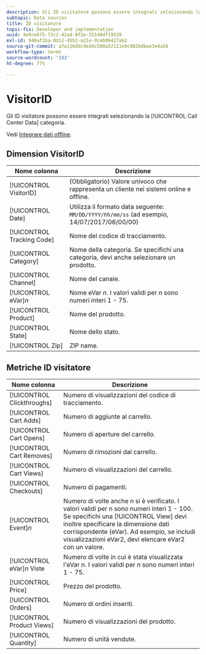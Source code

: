 ```yaml
---
description: Gli ID visitatore possono essere integrati selezionando la categoria Generico (ID transazione).
subtopic: Data sources
title: ID visitatore
topic-fix: Developer and implementation
uuid: 4e9ce675-72c2-42a4-8f2e-25140df19539
exl-id: 940af1ba-0d12-4552-a21e-0ceb06427ab2
source-git-commit: a7a116ddc9eddc500a52111e9c002bdbee3e4a56
workflow-type: tm+mt
source-wordcount: '193'
ht-degree: 77%

---
```


# VisitorID

Gli ID visitatore possono essere integrati selezionando la [!UICONTROL Call Center Data] categoria.

Vedi [Integrare dati offline](/help/import/c-data-sources/datasrc-integrating-offline-data.md).

## Dimension VisitorID

| Nome colonna | Descrizione |
|--- |--- |
| [!UICONTROL VisitorID] | (Obbligatorio) Valore univoco che rappresenta un cliente nei sistemi online e offline. |
| [!UICONTROL Date] | Utilizza il formato data seguente: `MM/DD/YYYY/hh/mm/ss` (ad esempio, 14/07/2017/06/00/00) |
| [!UICONTROL Tracking Code] | Nome del codice di tracciamento. |
| [!UICONTROL Category] | Nome della categoria. Se specifichi una categoria, devi anche selezionare un prodotto. |
| [!UICONTROL Channel] | Nome del canale. |
| [!UICONTROL eVar]*n* | Nome eVar *n*. I valori validi per *n* sono numeri interi 1 - 75. |
| [!UICONTROL Product] | Nome del prodotto. |
| [!UICONTROL State] | Nome dello stato. |
| [!UICONTROL Zip] | ZIP name. |

## Metriche ID visitatore

| Nome colonna | Descrizione |
| --- | --- |
| [!UICONTROL Clickthroughs] | Numero di visualizzazioni del codice di tracciamento. |
| [!UICONTROL Cart Adds] | Numero di aggiunte al carrello. |
| [!UICONTROL Cart Opens] | Numero di aperture del carrello. |
| [!UICONTROL Cart Removes] | Numero di rimozioni dal carrello. |
| [!UICONTROL Cart Views] | Numero di visualizzazioni del carrello. |
| [!UICONTROL Checkouts] | Numero di pagamenti. |
| [!UICONTROL Event]*n* | Numero di volte anche *n* si è verificato. I valori validi per n sono numeri interi 1 - 100.  Se specifichi una [!UICONTROL View] devi inoltre specificare la dimensione dati corrispondente (eVar). Ad esempio, se includi visualizzazioni eVar2, devi elencare eVar2 con un valore. |
| [!UICONTROL eVar]*n* Viste | Numero di volte in cui è stata visualizzata l&#39;eVar *n*. I valori validi per *n* sono numeri interi 1 - 75. |
| [!UICONTROL Price] | Prezzo del prodotto. |
| [!UICONTROL Orders] | Numero di ordini inseriti. |
| [!UICONTROL Product Views] | Numero di visualizzazioni del prodotto. |
| [!UICONTROL Quantity] | Numero di unità vendute. |
